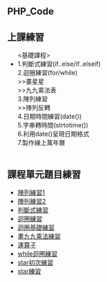 ## PHP_Code 
## 上課練習

<ul>
<基礎課程>
    <li>
        1.判斷式練習(if..else/if..elseif)<br>
        2.迴圈練習(for/while)<br>
        >>畫星星<br>
        >>九九乘法表<br>
        3.陣列練習<br>
        >>陣列反轉<br>
        4.日期時間練習(date())<br>
        5.字串轉時間(strtotime())<br>
        6.利用date()呈現日期格式<br>
        7.製作線上萬年曆<br>
        <br>
    </li>
</ul>


## 課程單元題目練習
<ul>
    <li><a href="array01.php">陣列練習1</a></li>
    <li><a href="array02.php">陣列練習2</a></li>
    <li><a href="flow.php">判斷式練習</a></li>
    <li><a href="for.php">迴圈練習</a></li>
    <li><a href="loop.php">迴圈基礎練習</a></li>
    <li><a href="nine.php">畫九九乘法練習</a></li>
    <li><a href="operator.php">運算子</a></li>
    <li><a href="while.php">while迴圈練習</a></li>
    <li><a href="star.php">star初次練習</a></li>
    <li><a href="star_update.php">star練習</a></li>
</ul>